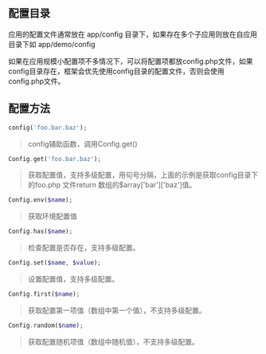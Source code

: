 配置目录
----
应用的配置文件通常放在 app/config 目录下，如果存在多个子应用则放在自应用目录下如 app/demo/config

如果在应用规模小配置项不多情况下，可以将配置项都放config.php文件，如果config目录存在，框架会优先使用config目录的配置文件，否则会使用config.php文件。

配置方法
----

```php
config('foo.bar.baz');
```
> config辅助函数，调用Config.get()


```php
Config.get('foo.bar.baz');
```
> 获取配置值，支持多级配置，用句号分隔，上面的示例是获取config目录下的foo.php 文件return 数组的$array['bar']['baz']值。


```php
Config.env($name);
```
> 获取环境配置值

```php
Config.has($name);
```
> 检查配置是否存在，支持多级配置。

```php
Config.set($name, $value);
```
> 设置配置值，支持多级配置。


```php
Config.first($name);
```
> 获取配置第一项值（数组中第一个值），不支持多级配置。

```php
Config.random($name);
```
> 获取配置随机项值（数组中随机值），不支持多级配置。
